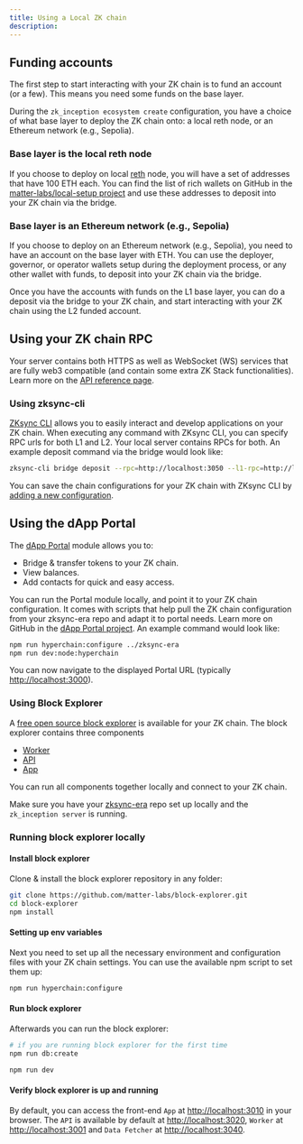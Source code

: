 ```yaml
---
title: Using a Local ZK chain
description:
---
```


## Funding accounts

The first step to start interacting with your ZK chain is to fund an account (or a few).
This means you need some funds on the base layer.

During the `zk_inception ecosystem create` configuration, you have a choice of what base layer to deploy the ZK chain onto:
a local reth node, or an Ethereum network (e.g., Sepolia).

### Base layer is the local reth node

If you choose to deploy on local [reth](https://ghcr.io/paradigmxyz/reth) node, you will have a set of addresses that have 100 ETH each.
You can find the list of rich wallets on GitHub in the [matter-labs/local-setup project](https://github.com/matter-labs/local-setup/blob/main/rich-wallets.json)
and use these addresses to deposit into your ZK chain via the bridge.

### Base layer is an Ethereum network (e.g., Sepolia)

If you choose to deploy on an Ethereum network (e.g., Sepolia), you need to have an account on the base layer with ETH.
You can use the deployer, governor, or operator wallets setup during the deployment process,
or any other wallet with funds, to deposit into your ZK chain via the bridge.

Once you have the accounts with funds on the L1 base layer, you can do a deposit via the bridge to your ZK chain,
and start interacting with your ZK chain using the L2 funded account.

## Using your ZK chain RPC

Your server contains both HTTPS as well as WebSocket (WS) services that are fully web3 compatible (and contain some extra ZK Stack functionalities).
Learn more on the [API reference page](/build/api-reference).

### Using zksync-cli

[ZKsync CLI](/build/zksync-cli) allows you to easily interact and develop applications on your ZK chain.
When executing any command with ZKsync CLI, you can specify RPC urls for both L1 and L2.
Your local server contains RPCs for both.
An example deposit command via the bridge would look like:

```bash
zksync-cli bridge deposit --rpc=http://localhost:3050 --l1-rpc=http://localhost:8545
```

You can save the chain configurations for your ZK chain with ZKsync CLI by [adding a new configuration](/build/zksync-cli/configuring-chains).

## Using the dApp Portal

The [dApp Portal](https://github.com/matter-labs/dapp-portal) module allows you to:

- Bridge & transfer tokens to your ZK chain.
- View balances.
- Add contacts for quick and easy access.

You can run the Portal module locally, and point it to your ZK chain configuration. It comes with scripts that help
pull the ZK chain configuration from your zksync-era repo and adapt it to portal needs. Learn more
on GitHub in the [dApp Portal project](https://github.com/matter-labs/dapp-portal). An example command would look like:

```bash
npm run hyperchain:configure ../zksync-era
npm run dev:node:hyperchain
```

You can now navigate to the displayed Portal URL (typically <http://localhost:3000>).

### Using Block Explorer

A [free open source block explorer](https://github.com/matter-labs/block-explorer) is available for your ZK chain. The block explorer contains three components

- [Worker](https://github.com/matter-labs/block-explorer/tree/main/packages/worker)
- [API](https://github.com/matter-labs/block-explorer/tree/main/packages/api)
- [App](https://github.com/matter-labs/block-explorer/tree/main/packages/app)

You can run all components together locally and connect to your ZK chain.

Make sure you have your [zksync-era](https://github.com/matter-labs/zksync-era) repo set up locally and
the `zk_inception server` is running.

### Running block explorer locally

#### Install block explorer

Clone & install the block explorer repository in any folder:

```bash
git clone https://github.com/matter-labs/block-explorer.git
cd block-explorer
npm install
```

#### Setting up env variables

Next you need to set up all the necessary environment and configuration files with your ZK chain settings.
You can use the available npm script to set them up:

```bash
npm run hyperchain:configure
```

#### Run block explorer

Afterwards you can run the block explorer:

```bash
# if you are running block explorer for the first time
npm run db:create
```

```bash
npm run dev
```

#### Verify block explorer is up and running

By default, you can access the front-end `App` at <http://localhost:3010> in your browser. The  `API` is
 available by default at <http://localhost:3020>, `Worker` at <http://localhost:3001> and `Data Fetcher` at <http://localhost:3040>.
